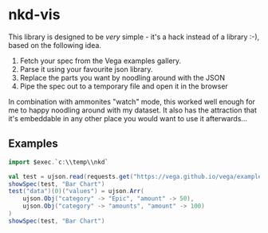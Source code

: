 # nkd-vis
This library is designed to be _very_ simple - it's a hack instead of a library :-), based on the following idea. 

1. Fetch your spec from the Vega examples gallery. 
1. Parse it using your favourite json library.
1. Replace the parts you want by noodling around with the JSON
1. Pipe the spec out to a temporary file and open it in the browser

In combination with ammonites "watch" mode, this worked well enough for me to happy noodling  around with my dataset. It also has the attraction that it's embeddable in any other place you would want to use it afterwards... 

## Examples
```scala
import $exec.`c:\\temp\\nkd`

val test = ujson.read(requests.get("https://vega.github.io/vega/examples/bar-chart.vg.json").text)
showSpec(test, "Bar Chart")
test("data")(0)("values") = ujson.Arr(
	ujson.Obj("category" -> "Epic", "amount" -> 50),
	ujson.Obj("category" -> "amounts", "amount" -> 100)
)
showSpec(test, "Bar Chart")
```
